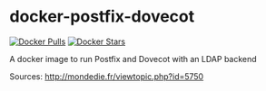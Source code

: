 docker-postfix-dovecot
======================

[![Docker Pulls](https://img.shields.io/docker/pulls/osixia/mmc-mail.svg)][hub]
[![Docker Stars](https://img.shields.io/docker/stars/osixia/mmc-mail.svg)][hub]

[hub]: https://hub.docker.com/r/osixia/mmc-mail/

A docker image to run Postfix and Dovecot with an LDAP backend

Sources:
http://mondedie.fr/viewtopic.php?id=5750
